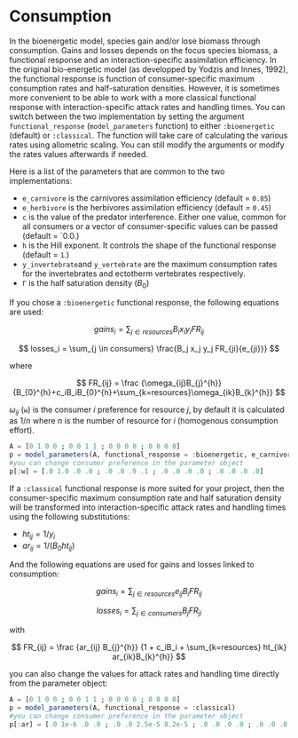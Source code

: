 # Consumption 

In the bioenergetic model, species gain and/or lose biomass through consumption. Gains and losses depends on the focus species biomass, a functional response and an interaction-specific assimilation efficiency. 
In the original bio-energetic model (as developped by Yodzis and Innes, 1992), the functional response 
is function of consumer-specific maximum consumption rates and half-saturation densities. However, it is sometimes more convenient to be able to work with a more classical functional response with interaction-specific attack rates and handling times. You can switch between the two implementation by setting the argument `functional_response` (`model_parameters` function) to either `:bioenergetic` (default) or `:classical`. The function will take care of calculating the various rates using allometric scaling. You can still modify the arguments or modify the rates values afterwards if needed.

Here is a list of the parameters that are common to the two implementations: 
- `e_carnivore` is the carnivores assimilation efficiency (default = `0.85`)
- `e_herbivore` is the herbivores assimilation efficiency (default = `0.45`)
- `c` is the value of the predator interference. Either one value, common for all consumers or a vector of consumer-specific values can be passed (default = `0.0.)
- `h` is the Hill exponent. It controls the shape of the functional response (default = `1`.)
- `y_invertebrate`and `y_vertebrate` are the maximum consumption rates for the invertebrates and ectotherm vertebrates respectively. 
- `Γ` is the half saturation density ($B_0$)

If you chose a `:bioenergetic` functional response, the following equations are used: 

$$
gains_i = \sum_{j \in resources} B_i x_i y_i FR_{ij}
$$

$$
losses_i = \sum_{j \in consumers} \frac{B_j x_j y_j FR_{ji}{e_{ji}}}
$$

where 

$$
FR_{ij} = \frac {\omega_{ij}B_{j}^{h}}{B_{0}^{h}+c_iB_iB_{0}^{h}+\sum_{k=resources}\omega_{ik}B_{k}^{h}}
$$

$\omega_{ij}$ (`w`) is the consumer $i$ preference for resource $j$, by default it is calculated as $1/n$ where $n$ is the number of resource for $i$ (homogenous consumption effort).

```julia 
A = [0 1 0 0 ; 0 0 1 1 ; 0 0 0 0 ; 0 0 0 0]
p = model_parameters(A, functional_response = :bioenergetic, e_carnivore = 0.9)
#you can change consumer preference in the parameter object
p[:w] = [.0 1.0 .0 .0 ; .0 .0 .9 .1 ; .0 .0 .0 .0 ; .0 .0 .0 .0]
``` 

If a `:classical` functional response is more suited for your project, then the consumer-specific maximum consumption rate and half saturation density will be transformed into interaction-specific attack rates and handling times using the following substitutions: 

- $ht_{ij} = 1/y_{i}$
- $ar_{ij} = 1/(B_0 ht_{ij})$

And the following equations are used for gains and losses linked to consumption: 

$$
gains_i = \sum_{j \in resources} e_{ij} B_i FR_{ij}
$$

$$
losses_i = \sum_{j \in consumers} B_j FR_{ji} 
$$

with 

$$
FR_{ij} = \frac {ar_{ij} B_{j}^{h}} {1 + c_iB_i + \sum_{k=resources} ht_{ik} ar_{ik}B_{k}^{h}}
$$

you can also change the values for attack rates and handling time directly from the parameter object: 

```julia 
A = [0 1 0 0 ; 0 0 1 1 ; 0 0 0 0 ; 0 0 0 0]
p = model_parameters(A, functional_response = :classical)
#you can change consumer preference in the parameter object
p[:ar] = [.0 1e-6 .0 .0 ; .0 .0 2.5e-5 8.2e-5 ; .0 .0 .0 .0 ; .0 .0 .0 .0]
``` 
